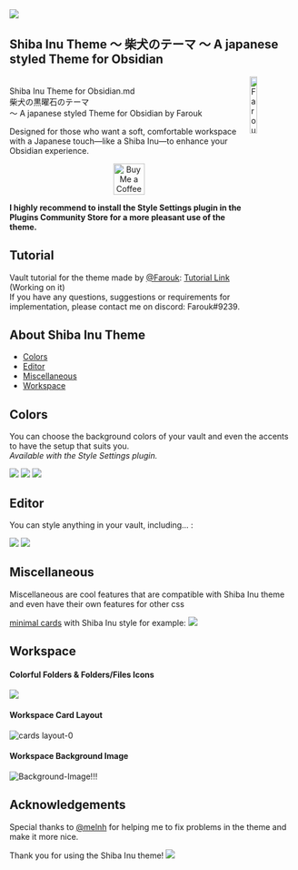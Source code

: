<img src="https://github.com/faroukx/Obsidian-shiba-inu-theme/blob/main/shibainubackgroundshowcase.png?raw=true">


## Shiba Inu Theme ～ **柴犬のテーマ** ～ A japanese styled Theme for Obsidian


  <a href="https://github.com/faroukx/handle-path-oz">
    <img width="16%" align="right" alt="Farouk's github stats" src="https://github.com/faroukx/Obsidian-shiba-inu-theme/blob/main/img/ShibaCircleFrame.png?raw=true" />
  </a> <br> Shiba Inu Theme for Obsidian.md <br> 柴犬の黒曜石のテーマ <br> ～ A japanese styled Theme for Obsidian by Farouk <br> 
  
  
Designed for those who want a soft, comfortable workspace with a Japanese touch—like a Shiba Inu—to enhance your Obsidian experience.

<center>
  <a href='https://www.buymeacoffee.com/faroukx'  target='_blank'><img height='55' style='border:0px;height:55px;' src='https://cdn.buymeacoffee.com/buttons/v2/default-orange.png' border='0' alt='Buy Me a Coffee at ko-fi.com' /></a>
</center>

**I highly recommend to install the Style Settings plugin in the Plugins Community Store for a more pleasant use of the theme.**

  
## Tutorial

Vault tutorial for the theme made by [@Farouk](https://github.com/faroukx): [Tutorial Link](https://github.com/faroukx/obsidian-homepage) (Working on it)<br>
If you have any questions, suggestions or requirements for implementation, please contact me on discord: Farouk#9239.


## About Shiba Inu Theme
- [Colors](#Colors)
- [Editor](#Editor)
- [Miscellaneous](#Miscellaneous)
- [Workspace](#Workspace)
  
  
 
## Colors
You can choose the background colors of your vault and even the accents to have the setup that suits you. <br>
_Available with the Style Settings plugin._
  
<img src="https://github.com/faroukx/Obsidian-shiba-inu-theme/blob/main/img/showcase/Affiche1Lightmode.png?raw=true">
<img src="https://github.com/faroukx/Obsidian-shiba-inu-theme/blob/main/img/showcase/Affiche1Darkmode.png?raw=true">
<img src="https://github.com/faroukx/Obsidian-shiba-inu-theme/blob/main/img/showcase/Shibacanvas.png?raw=true">


## Editor
You can style anything in your vault, including... :


<img src="https://github.com/faroukx/Obsidian-shiba-inu-theme/blob/main/img/showcase/fonts-header.png?raw=true">

<img src="https://github.com/faroukx/Obsidian-shiba-inu-theme/blob/main/img/showcase/callouts.png?raw=true">
  
## Miscellaneous

Miscellaneous are cool features that are compatible with Shiba Inu theme and even have their own features for other css 

[minimal cards](https://github.com/kepano/obsidian-minimal/blob/master/src/scss/features/cards.scss) with Shiba Inu style for example:
<img src="https://github.com/faroukx/Obsidian-shiba-inu-theme/blob/main/img/showcase/shibaminimalcards.png?raw=true">

  
## Workspace

#### Colorful Folders & Folders/Files Icons
<img src="https://github.com/faroukx/Obsidian-shiba-inu-theme/blob/main/img/showcase/colorfuls%20folders%20and%20icons%20for%20folders%20files.png?raw=true">



#### Workspace Card Layout
![cards layout-0](https://user-images.githubusercontent.com/109313204/210895712-6427a41b-e43f-4680-a2ca-9040940f516a.png)


#### Workspace Background Image
![Background-Image!!!](https://user-images.githubusercontent.com/109313204/210877444-2fa065bf-c08c-4dbb-bc6c-2b2e9a60a5f3.jpg)


## Acknowledgements
  
Special thanks to [@melnh](https://github.com/melnhh) for helping me to fix problems in the theme and make it more nice.
  
Thank you for using the Shiba Inu theme!
<img src="https://github.com/faroukx/Obsidian-shiba-inu-theme/blob/main/img/Shiba-Inu-Background.jpg?raw=true">



